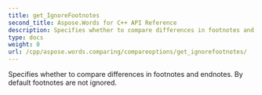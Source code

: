 ```yaml
---
title: get_IgnoreFootnotes
second_title: Aspose.Words for C++ API Reference
description: Specifies whether to compare differences in footnotes and endnotes. By default footnotes are not ignored. 
type: docs
weight: 0
url: /cpp/aspose.words.comparing/compareoptions/get_ignorefootnotes/
---
```


Specifies whether to compare differences in footnotes and endnotes. By default footnotes are not ignored. 


